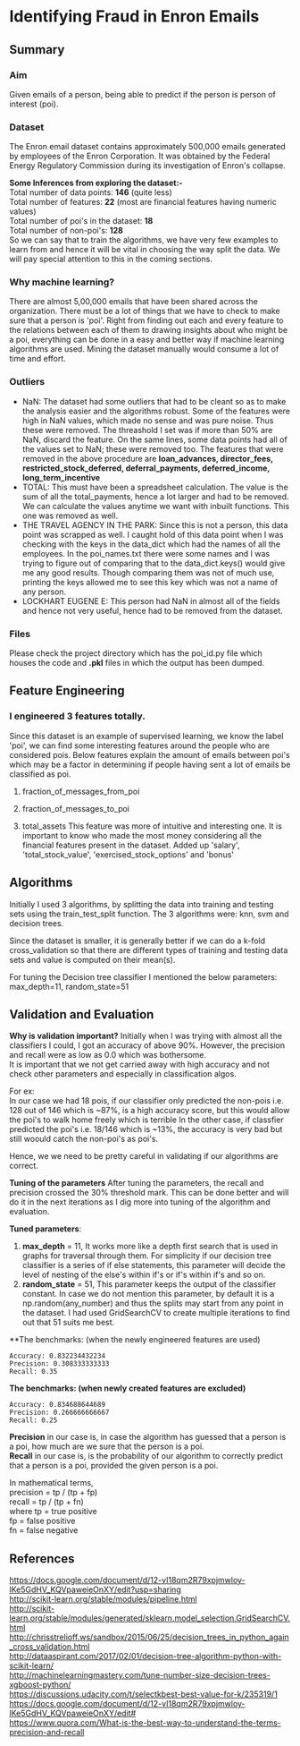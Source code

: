 # Identifying Fraud in Enron Emails

## Summary

### Aim
Given emails of a person, being able to predict if the person is person of interest (poi).

### Dataset
The Enron email dataset contains approximately 500,000 emails generated by employees of the Enron Corporation. It was obtained by the Federal Energy Regulatory Commission during its investigation of Enron's collapse.

__Some Inferences from exploring the dataset:-__ <br>
Total number of data points: __146__ (quite less) <br>
Total number of features: __22__ (most are financial features having numeric values) <br>
Total number of poi's in the dataset: __18__ <br>
Total number of non-poi's: __128__ <br>
So we can say that to train the algorithms, we have very few examples to learn from and hence it will be vital in choosing the way split the data. We will pay special attention to this in the coming sections.

### Why machine learning?
There are almost 5,00,000 emails that have been shared across the organization. There must be a lot of things that we have to check to make sure that a person is 'poi'. Right from finding out each and every feature to the relations between each of them to drawing insights about who might be a poi, everything can be done in a easy and better way if machine learning algorithms are used. Mining the dataset manually would consume a lot of time and effort.

### Outliers
- NaN: The dataset had some outliers that had to be cleant so as to make the analysis easier and the algorithms robust. Some of the features were high in NaN values, which made no sense and was pure noise. Thus these were removed. The threashold I set was if more than 50% are NaN, discard the feature. On the same lines, some data points had all of the values set to NaN; these were removed too. The features that were removed in the above procedure are **loan_advances, director_fees, restricted_stock_deferred, deferral_payments, deferred_income, long_term_incentive**
- TOTAL: This must have been a spreadsheet calculation. The value is the sum of all the total_payments, hence a lot larger and had to be removed. We can calculate the values anytime we want with inbuilt functions. This one was removed as well.
- THE TRAVEL AGENCY IN THE PARK: Since this is not a person, this data point was scrapped as well. I caught hold of this data point when I was checking with the keys in the data_dict which had the names of all the employees. In the poi_names.txt there were some names and I was trying to figure out of comparing that to the data_dict.keys() would give me any good results. Though comparing them was not of much use, printing the keys allowed me to see this key which was not a name of any person.
- LOCKHART EUGENE E: This person had NaN in almost all of the fields and hence not very useful, hence had to be removed from the dataset.

### Files
Please check the project directory which has the poi_id.py file which houses the code and **<star>.pkl** files in which the output has been dumped.

## Feature Engineering

### I engineered 3 features totally.
Since this dataset is an example of supervised learning, we know the label 'poi', we can find some interesting features around the people who are considered pois. Below features explain the amount of emails between poi's which may be a factor in determining if people having sent a lot of emails be classified as poi.
1. fraction_of_messages_from_poi
2. fraction_of_messages_to_poi

3. total_assets
This feature was more of intuitive and interesting one. It is important to know who made the most money considering all the financial features present in the dataset. Added up 'salary', 'total_stock_value', 'exercised_stock_options' and 'bonus'

## Algorithms
Initially I used 3 algorithms, by splitting the data into training and testing sets using the train_test_split function.
The 3 algorithms were:
knn, svm and decision trees.

Since the dataset is smaller, it is generally better if we can do a k-fold cross_validation so that there are different types of training and testing data sets and value is computed on their mean(s).

For tuning the Decision tree classifier I mentioned the below parameters:
max_depth=11, random_state=51

## Validation and Evaluation

**Why is validation important?**
Initially when I was trying with almost all the classifiers I could, I got an accuracy of above 90%. However, the precision and recall were as low as 0.0 which was bothersome. <br>
It is important that we not get carried away with high accuracy and not check other parameters and especially in classification algos. 

For ex: <br>
In our case we had 18 pois, if our classifier only predicted the non-pois i.e. 128 out of 146 which is ~87%, is a high accuracy score, but this would allow the poi's to walk home freely which is terrible
In the other case, if classfier predicted the poi's i.e. 18/146 which is ~13%, the accuracy is very bad but still woould catch the non-poi's as poi's.

Hence, we we need to be pretty careful in validating if our algorithms are correct.

**Tuning of the parameters**
After tuning the parameters, the recall and precision crossed the 30% threshold mark. This can be done better and will do it in the next iterations as I dig more into tuning of the algorithm and evaluation.

__Tuned parameters__:
1. __max_depth__ = 11,
It works more like a depth first search that is used in graphs for traversal through them. For simplicity if our decision tree classifier is a series of if else statements, this parameter will decide the level of nesting of the else's within if's or if's within if's and so on.
2. __random_state__ = 51, 
This parameter keeps the output of the classifier constant. In case we do not mention this parameter, by default it is a np.random(any_number) and thus the splits may start from any point in the dataset. I had used GridSearchCV to create multiple iterations to find out that 51 suits me best.

**The benchmarks: (when the newly engineered features are used)
```
Accuracy: 0.832234432234
Precision: 0.308333333333
Recall: 0.35
```

**The benchmarks: (when newly created features are excluded)**
```
Accuracy: 0.834688644689
Precision: 0.266666666667
Recall: 0.25
```
__Precision__ in our case is, in case the algorithm has guessed that a person is a poi, how much are we sure that the person is a poi. <br>
__Recall__ in our case is, is the probability of our algorithm to correctly predict that a person is a poi, provided the given person is a poi.

In mathematical terms, <br>
precision = tp / (tp + fp) <br>
recall = tp / (tp + fn) <br>
where tp = true positive <br>
fp = false positive <br>
fn = false negative <br>

## References
https://docs.google.com/document/d/12-vI18qm2R79xpjmwloy-lKe5GdHV_KQVpaweieOnXY/edit?usp=sharing <br>
http://scikit-learn.org/stable/modules/pipeline.html <br>
http://scikit-learn.org/stable/modules/generated/sklearn.model_selection.GridSearchCV.html <br>
http://chrisstrelioff.ws/sandbox/2015/06/25/decision_trees_in_python_again_cross_validation.html <br>
http://dataaspirant.com/2017/02/01/decision-tree-algorithm-python-with-scikit-learn/ <br>
http://machinelearningmastery.com/tune-number-size-decision-trees-xgboost-python/ <br>
https://discussions.udacity.com/t/selectkbest-best-value-for-k/235319/1 <br>
https://docs.google.com/document/d/12-vI18qm2R79xpjmwloy-lKe5GdHV_KQVpaweieOnXY/edit# <br>
https://www.quora.com/What-is-the-best-way-to-understand-the-terms-precision-and-recall
